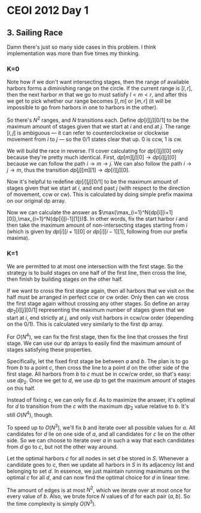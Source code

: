 # CEOI 2012 Day 1

## 3. Sailing Race
Damn there's just so many side cases in this problem. I think implementation was more than five times my thinking.

### K=0
Note how if we don't want intersecting stages, then the range of available harbors forms a diminishing range on the circle. If the current range is $[l,r]$, then the next harbor $m$ that we go to must satisfy $l<m<r$, and after this we get to pick whether our range becomes $[l,m]$ or $[m,r]$ (it will be impossible to go from harbors in one to harbors in the other).

So there's $N^2$ ranges, and $N$ transitions each. Define $dp[i][j][0/1]$ to be the maximum amount of stages given that we start at $i$ and end at $j$. The range $[i,j]$ is ambiguous — it can refer to counterclockwise or clockwise movement from $i$ to $j$ — so the $0/1$ states clear that up. $0$ is ccw, $1$ is cw.

We will build the race in reverse. I'll cover calculating for $dp[i][j][0]$ only because they're pretty much identical. First, $dp[m][j][0]\rightarrow{dp[i][j][0]}$ because we can follow the path $i\rightarrow{m}\rightarrow{j}$. We can also follow the path $i\rightarrow{j}\rightarrow{m}$, thus the transition $dp[j][m][1]\rightarrow{dp[i][j][0]}$.

Now it's helpful to redefine $dp[i][j][0/1]$ to be the maximum amount of stages given that we start at $i$, and end past $j$ (with respect to the direction of movement, ccw or cw). This is calculated by doing simple prefix maxima on our original dp array.

Now we can calculate the answer as $\max(\max_{i=1}^N{dp[i][i+1][0]},\max_{i=1}^N{dp[i][i-1][1]})$. In other words, fix the start harbor $i$ and then take the maximum amount of non-intersecting stages starting from $i$ (which is given by $dp[i][i+1][0]$ or $dp[i][i-1][1]$, following from our prefix maxima).

### K=1
We are permitted to at most one intersection with the first stage. So the strategy is to build stages on one half of the first line, then cross the line, then finish by building stages on the other half.

If we want to cross the first stage again, then all harbors that we visit on the half must be arranged in perfect ccw or cw order. Only then can we cross the first stage again without crossing any other stages. So define an array $dp_2[i][j][0/1]$ representing the maximum number of stages given that we start at $i$, end strictly at $j$, and only visit harbors in ccw/cw order (depending on the $0/1$). This is calculated very similarly to the first dp array.

For $O(N^4)$, we can fix the first stage, then fix the line that crosses the first stage. We can use our dp arrays to easily find the maximum amount of stages satisfying these properties.

Specifically, let the fixed first stage be between $a$ and $b$. The plan is to go from $b$ to a point $c$, then cross the line to a point $d$ on the other side of the first stage. All harbors from $b$ to $c$ must be in ccw/cw order, so that's easy: use $dp_2$. Once we get to $d$, we use $dp$ to get the maximum amount of stages on this half.

Instead of fixing $c$, we can only fix $d$. As to maximize the answer, it's optimal for $d$ to transition from the $c$ with the maximum $dp_2$ value relative to $b$. It's still $O(N^4)$, though.

To speed up to $O(N^3)$, we'll fix $b$ and iterate over all possible values for $a$. All candidates for $d$ lie on one side of $a$, and all candidates for $c$ lie on the other side. So we can choose to iterate over $a$ in such a way that each candidates from $d$ go to $c$, but not the other way around. 

Let the optimal harbors $c$ for all nodes in set $d$ be stored in $S$. Whenever a candidate goes to $c$, then we update all harbors in $S$ in its adjacency list and belonging to set $d$. In essence, we just maintain running maximums on the optimal $c$ for all $d$, and can now find the optimal choice for $d$ in linear time.

The amount of edges is at most $N^2$, which we iterate over at most once for every value of $b$. Also, we brute force $N$ values of $d$ for each pair $(a,b)$. So the time complexity is simply $O(N^3)$.
